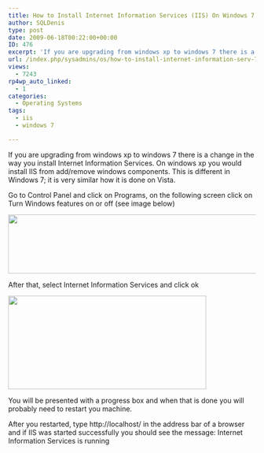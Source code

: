 ```yaml
---
title: How to Install Internet Information Services (IIS) On Windows 7
author: SQLDenis
type: post
date: 2009-06-18T00:22:00+00:00
ID: 476
excerpt: 'If you are upgrading from windows xp to windows 7 there is a change in the way you install Internet Information Services. On windows xp you would install IIS from add/remove windows components. This is different in Windows 7; it is very similar how it i&hellip;'
url: /index.php/sysadmins/os/how-to-install-internet-information-serv-7/
views:
  - 7243
rp4wp_auto_linked:
  - 1
categories:
  - Operating Systems
tags:
  - iis
  - windows 7

---
```

If you are upgrading from windows xp to windows 7 there is a change in the way you install Internet Information Services. On windows xp you would install IIS from add/remove windows components. This is different in Windows 7; it is very similar how it is done on Vista.

Go to Control Panel and click on Programs, on the following screen click on Turn Windows features on or off (see image below)

<div class="image_block">
  <a href="/wp-content/uploads/blogs/All/IIS1.PNG?mtime=1357140507"><img alt="" src="/wp-content/uploads/blogs/All/IIS1.PNG?mtime=1357140507" width="663" height="120" /></a>
</div>

After that, select Internet Information Services and click ok

<div class="image_block">
  <a href="/wp-content/uploads/blogs/All/IIS2.PNG?mtime=1357140588"><img alt="" src="/wp-content/uploads/blogs/All/IIS2.PNG?mtime=1357140588" width="403" height="190" /></a>
</div>

You will be presented with a progress box and when that is done you will probably need to restart you machine.

After you restarted, type http://localhost/ in the address bar of a browser and if IIS was started successfully you should see the message: Internet Information Services is running